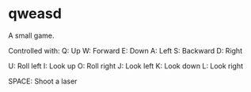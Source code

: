 # qweasd

A small game.

Controlled with:
  Q: Up
  W: Forward
  E: Down
  A: Left
  S: Backward
  D: Right
  
  U: Roll left
  I: Look up
  O: Roll right
  J: Look left
  K: Look down
  L: Look right

  SPACE: Shoot a laser
